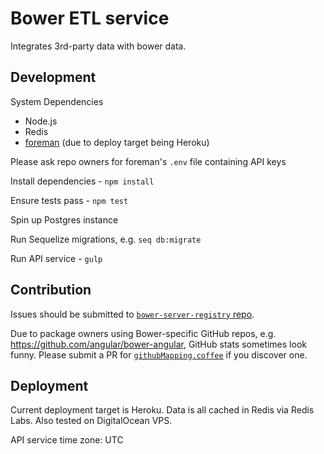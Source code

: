 Bower ETL service
===

Integrates 3rd-party data with bower data.

## Development

System Dependencies
- Node.js
- Redis
- [foreman](https://github.com/ddollar/foreman) (due to deploy target being Heroku)

Please ask repo owners for foreman's `.env` file containing API keys

Install dependencies - `npm install`

Ensure tests pass - `npm test`

Spin up Postgres instance

Run Sequelize migrations, e.g. `seq db:migrate`

Run API service - `gulp`

## Contribution

Issues should be submitted to [`bower-server-registry` repo](https://github.com/bower/registry).

Due to package owners using Bower-specific GitHub repos, e.g. https://github.com/angular/bower-angular, GitHub stats sometimes look funny. Please submit a PR for [`githubMapping.coffee`](server/githubMapping.coffee) if you discover one.

## Deployment

Current deployment target is Heroku. Data is all cached in Redis via Redis Labs. Also tested on DigitalOcean VPS.

API service time zone: UTC
